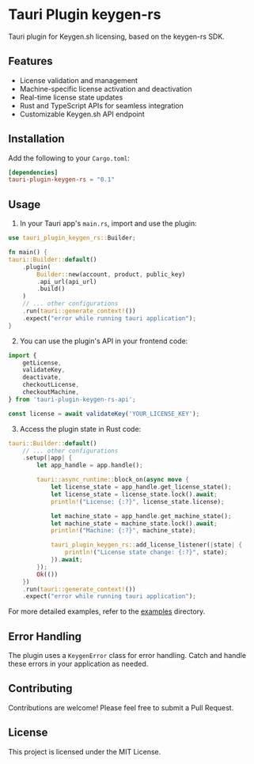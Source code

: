 # Tauri Plugin keygen-rs

Tauri plugin for Keygen.sh licensing, based on the keygen-rs SDK.

## Features
- License validation and management
- Machine-specific license activation and deactivation
- Real-time license state updates
- Rust and TypeScript APIs for seamless integration
- Customizable Keygen.sh API endpoint

## Installation

Add the following to your `Cargo.toml`:

```toml
[dependencies]
tauri-plugin-keygen-rs = "0.1"
```

## Usage

1. In your Tauri app's `main.rs`, import and use the plugin:

```rust
use tauri_plugin_keygen_rs::Builder;

fn main() {
tauri::Builder::default()
    .plugin(
        Builder::new(account, product, public_key)
        .api_url(api_url)
        .build()
    )
    // ... other configurations
    .run(tauri::generate_context!())
    .expect("error while running tauri application");
}
```

2. You can use the plugin's API in your frontend code:

```typescript
import {
    getLicense,
    validateKey,
    deactivate,
    checkoutLicense,
    checkoutMachine,
} from 'tauri-plugin-keygen-rs-api';

const license = await validateKey('YOUR_LICENSE_KEY');
```

3. Access the plugin state in Rust code:

```rust
tauri::Builder::default()
    // ... other configurations
    .setup(|app| {
        let app_handle = app.handle();

        tauri::async_runtime::block_on(async move {
            let license_state = app_handle.get_license_state();
            let license_state = license_state.lock().await;
            println!("License: {:?}", license_state.license);

            let machine_state = app_handle.get_machine_state();
            let machine_state = machine_state.lock().await;
            println!("Machine: {:?}", machine_state);

            tauri_plugin_keygen_rs::add_license_listener(|state| {
                println!("License state change: {:?}", state);
            }).await;
        });
        Ok(())
    })
    .run(tauri::generate_context!())
    .expect("error while running tauri application");
```

For more detailed examples, refer to the [examples](./examples) directory.

## Error Handling

The plugin uses a `KeygenError` class for error handling. Catch and handle these errors in your application as needed.

## Contributing

Contributions are welcome! Please feel free to submit a Pull Request.

## License

This project is licensed under the MIT License.